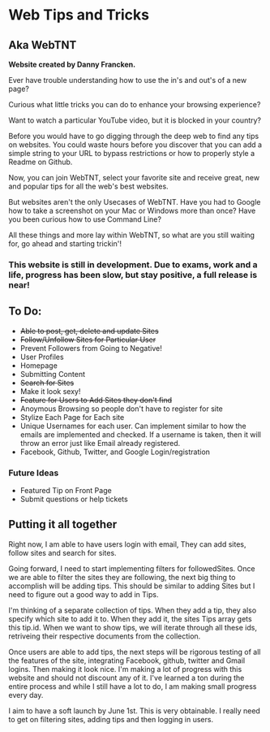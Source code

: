 # Web Tips and Tricks
## Aka WebTNT

**Website created by Danny Francken.**

Ever have trouble understanding how to use the in's and out's of a new page?

Curious what little tricks you can do to enhance your browsing experience?

Want to watch a particular YouTube video, but it is blocked in your country?


Before you would have to go digging through the deep web to find any tips on websites. You could waste hours before you discover that you can add a simple string to your URL to bypass restrictions or how to properly style a Readme on Github.

Now, you can join WebTNT, select your favorite site and receive great, new and popular tips for all the web's best websites.


But websites aren't the only Usecases of WebTNT. Have you had to Google how to take a screenshot on your Mac or Windows more than once? Have you been curious how to use Command Line?

All these things and more lay within WebTNT, so what are you still waiting for, go ahead and starting trickin'!


### This website is still in development. Due to exams, work and a life, progress has been slow, but stay positive, a full release is near!


## To Do:

* ~~Able to post, get, delete and update Sites~~
* ~~Follow/Unfollow Sites for Particular User~~
* Prevent Followers from Going to Negative!
* User Profiles
* Homepage
* Submitting Content
* ~~Search for Sites~~
* Make it look sexy!
* ~~Feature for Users to Add Sites they don't find~~
* Anoymous Browsing so people don't have to register for site
* Stylize Each Page for Each site
* Unique Usernames for each user. Can implement similar to how the emails are implemented and checked. If a username is taken, then it will throw an error just like Email already registered.
* Facebook, Github, Twitter, and Google Login/registration


### Future Ideas

* Featured Tip on Front Page
* Submit questions or help tickets


## Putting it all together

Right now, I am able to have users login with email, They can add sites, follow sites and search for sites.

Going forward, I need to start implementing filters for followedSites. Once we are able to filter the sites they are following, the next big thing to accomplish will be adding tips. This should be similar to adding Sites but I need to figure out a good way to add in Tips.

I'm thinking of a separate collection of tips. When they add a tip, they also specify which site to add it to. When they add it, the sites Tips array gets this tip.id. When we want to show tips, we will iterate through all these ids, retriveing their respective documents from the collection.

Once users are able to add tips, the next steps will be rigorous testing of all the features of the site, integrating Facebook, github, twitter and Gmail logins. Then making it look nice. I'm making a lot of progress with this website and should not discount any of it. I've learned a ton during the entire process and while I still have a lot to do, I am making small progress every day.

I aim to have a soft launch by June 1st. This is very obtainable. I really need to get on filtering sites, adding tips and then logging in users.